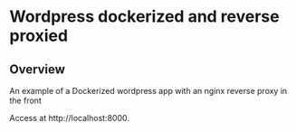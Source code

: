 # Wordpress dockerized and reverse proxied

## Overview

An example of a Dockerized wordpress app with an nginx reverse proxy in the front

Access at http://localhost:8000.


